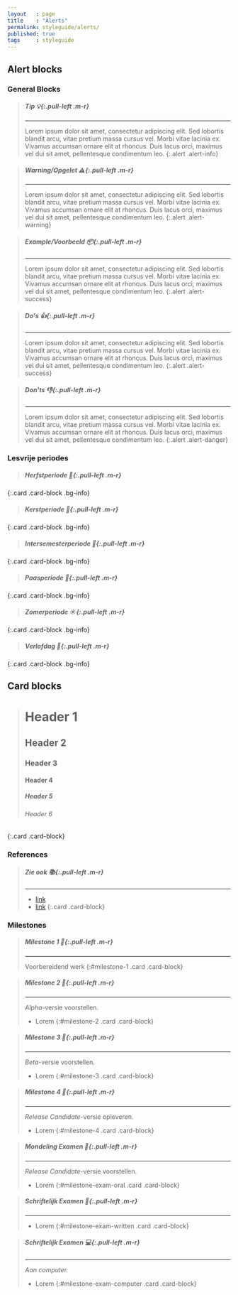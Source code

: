 ```yaml
---
layout   : page
title    : "Alerts"
permalink: styleguide/alerts/
published: true
tags     : styleguide
---
```


Alert blocks
------------

### General Blocks

> ##### **Tip** *:bulb:*{:.pull-left .m-r}
> ---
> Lorem ipsum dolor sit amet, consectetur adipiscing elit. Sed lobortis blandit arcu, vitae pretium massa cursus vel. Morbi vitae lacinia ex. Vivamus accumsan ornare elit at rhoncus. Duis lacus orci, maximus vel dui sit amet, pellentesque condimentum leo.
{:.alert .alert-info}

> ##### **Warning**/**Opgelet** *:warning:*{:.pull-left .m-r}
> ---
> Lorem ipsum dolor sit amet, consectetur adipiscing elit. Sed lobortis blandit arcu, vitae pretium massa cursus vel. Morbi vitae lacinia ex. Vivamus accumsan ornare elit at rhoncus. Duis lacus orci, maximus vel dui sit amet, pellentesque condimentum leo.
{:.alert .alert-warning}

> ##### **Example**/**Voorbeeld** *:package:*{:.pull-left .m-r}
> ---
> Lorem ipsum dolor sit amet, consectetur adipiscing elit. Sed lobortis blandit arcu, vitae pretium massa cursus vel. Morbi vitae lacinia ex. Vivamus accumsan ornare elit at rhoncus. Duis lacus orci, maximus vel dui sit amet, pellentesque condimentum leo.
{:.alert .alert-success}

> ##### **Do's** *:thumbsup:*{:.pull-left .m-r}
> ---
> Lorem ipsum dolor sit amet, consectetur adipiscing elit. Sed lobortis blandit arcu, vitae pretium massa cursus vel. Morbi vitae lacinia ex. Vivamus accumsan ornare elit at rhoncus. Duis lacus orci, maximus vel dui sit amet, pellentesque condimentum leo.
{:.alert .alert-success}

> ##### **Don'ts** *:thumbsdown:*{:.pull-left .m-r}
> ---
> Lorem ipsum dolor sit amet, consectetur adipiscing elit. Sed lobortis blandit arcu, vitae pretium massa cursus vel. Morbi vitae lacinia ex. Vivamus accumsan ornare elit at rhoncus. Duis lacus orci, maximus vel dui sit amet, pellentesque condimentum leo.
{:.alert .alert-danger}

### Lesvrije periodes

> ##### Herfstperiode *:fallen_leaf:*{:.pull-left .m-r}
{:.card .card-block .bg-info}

> ##### Kerstperiode *:christmas_tree:*{:.pull-left .m-r}
{:.card .card-block .bg-info}

> ##### Intersemesterperiode *:seedling:*{:.pull-left .m-r}
{:.card .card-block .bg-info}

> ##### Paasperiode *:rabbit:*{:.pull-left .m-r}
{:.card .card-block .bg-info}

> ##### Zomerperiode *:sunny:*{:.pull-left .m-r}
{:.card .card-block .bg-info}

> ##### Verlofdag *:date:*{:.pull-left .m-r}
{:.card .card-block .bg-info}

Card blocks
-----------

> # Header 1
>
> ## Header 2
>
> ### Header 3
>
> #### Header 4
>
> ##### Header 5
>
> ###### Header 6
{:.card .card-block}

### References

> ##### Zie ook *:books:*{:.pull-left .m-r}
> ---
> - [link](#)
> - [link](#)
{:.card .card-block}

### Milestones

> ##### Milestone 1 *:triangular_flag_on_post:*{:.pull-left .m-r}
> ---
> Voorbereidend werk
{:#milestone-1 .card .card-block}

> ##### Milestone 2 *:round_pushpin:*{:.pull-left .m-r}
> ---
> *Alpha*-versie voorstellen.
>
> - Lorem
{:#milestone-2 .card .card-block}

> ##### Milestone 3 *:round_pushpin:*{:.pull-left .m-r}
> ---
> *Beta*-versie voorstellen.
>
> - Lorem
{:#milestone-3 .card .card-block}

> ##### Milestone 4 *:checkered_flag:*{:.pull-left .m-r}
> ---
> *Release Candidate*-versie opleveren.
>
> - Lorem
{:#milestone-4 .card .card-block}

> ##### Mondeling Examen *:speech_balloon:*{:.pull-left .m-r}
> ---
> *Release Candidate*-versie voorstellen.
>
> - Lorem
{:#milestone-exam-oral .card .card-block}

> ##### Schriftelijk Examen *:pencil:*{:.pull-left .m-r}
> ---
>
> - Lorem
{:#milestone-exam-written .card .card-block}

> ##### Schriftelijk Examen *:computer:*{:.pull-left .m-r}
> ---
> *Aan computer.*
>
> - Lorem
{:#milestone-exam-computer .card .card-block}